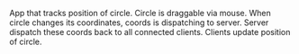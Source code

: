 App that tracks position of circle. 
Circle is draggable via mouse. 
When circle changes its coordinates, coords is dispatching to server. 
Server dispatch these coords back to all connected clients. 
Clients update position of circle.
